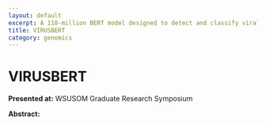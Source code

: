 ```yaml
---
layout: default
excerpt: A 110-million BERT model designed to detect and classify viral genomes.
title: VIRUSBERT
category: genomics
---
```


# VIRUSBERT

**Presented at:** WSUSOM Graduate Research Symposium

**Abstract:**

